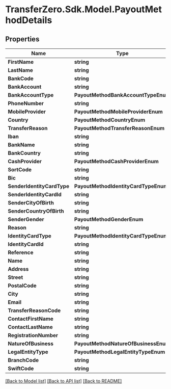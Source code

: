 
# TransferZero.Sdk.Model.PayoutMethodDetails

## Properties

Name | Type | Description | Notes
------------ | ------------- | ------------- | -------------
**FirstName** | **string** |  | 
**LastName** | **string** |  | 
**BankCode** | **string** |  | 
**BankAccount** | **string** |  | 
**BankAccountType** | **PayoutMethodBankAccountTypeEnum** |  | [optional] 
**PhoneNumber** | **string** |  | 
**MobileProvider** | **PayoutMethodMobileProviderEnum** |  | 
**Country** | **PayoutMethodCountryEnum** |  | 
**TransferReason** | **PayoutMethodTransferReasonEnum** |  | [optional] 
**Iban** | **string** |  | 
**BankName** | **string** |  | 
**BankCountry** | **string** |  | [optional] 
**CashProvider** | **PayoutMethodCashProviderEnum** |  | 
**SortCode** | **string** |  | [optional] 
**Bic** | **string** |  | [optional] 
**SenderIdentityCardType** | **PayoutMethodIdentityCardTypeEnum** |  | 
**SenderIdentityCardId** | **string** |  | 
**SenderCityOfBirth** | **string** |  | [optional] 
**SenderCountryOfBirth** | **string** |  | [optional] 
**SenderGender** | **PayoutMethodGenderEnum** |  | [optional] 
**Reason** | **string** |  | [optional] 
**IdentityCardType** | **PayoutMethodIdentityCardTypeEnum** |  | 
**IdentityCardId** | **string** |  | 
**Reference** | **string** |  | [optional] 
**Name** | **string** |  | 
**Address** | **string** |  | 
**Street** | **string** |  | 
**PostalCode** | **string** |  | 
**City** | **string** |  | 
**Email** | **string** |  | [optional] 
**TransferReasonCode** | **string** |  | [optional] 
**ContactFirstName** | **string** |  | [optional] 
**ContactLastName** | **string** |  | [optional] 
**RegistrationNumber** | **string** |  | [optional] 
**NatureOfBusiness** | **PayoutMethodNatureOfBusinessEnum** |  | [optional] 
**LegalEntityType** | **PayoutMethodLegalEntityTypeEnum** |  | [optional] 
**BranchCode** | **string** |  | [optional] 
**SwiftCode** | **string** |  | 

[[Back to Model list]](../README.md#documentation-for-models)
[[Back to API list]](../README.md#documentation-for-api-endpoints)
[[Back to README]](../README.md)

